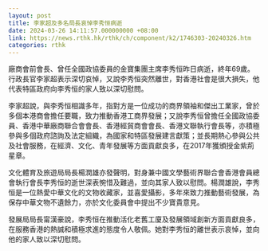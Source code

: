 ```yaml
---
layout: post
title: 李家超及多名局長哀悼李秀恒病逝　
date: 2024-03-26 14:11:57.000000000 +08:00
link: https://news.rthk.hk/rthk/ch/component/k2/1746303-20240326.htm
categories: rthk
---
```


廠商會前會長、曾任全國政協委員的金寶集團主席李秀恒昨日病逝，終年69歲。行政長官李家超表示深切哀悼，又說李秀恒突然離世，對香港社會是很大損失，他代表特區政府向李秀恒的家人致以深切慰問。

李家超說，與李秀恒相識多年，指對方是一位成功的商界領袖和傑出工業家，曾於多個本港商會擔任要職，致力推動香港工商界發展；又說李秀恒曾擔任全國政協委員、香港中華廠商聯合會會長、香港經貿商會會長、香港文聯執行會長等，亦積極參與多個政府諮詢及法定組織，為國家和特區發展建言獻策；並長期熱心參與公共及社會服務，在經濟、文化、青年發展等方面貢獻良多，在2017年獲頒授金紫荊星章。

文化體育及旅遊局局長楊潤雄亦發聲明，對身兼中國文學藝術界聯合會香港會員總會執行會長李秀恒的逝世深表惋惜及難過，並向其家人致以慰問。楊潤雄說，李秀恒是一位熱愛中華文化的文物收藏家，並喜愛攝影，多年來致力推動藝術發展，為保存中華文物不遺餘力，亦於文化委員會中提出不少寶貴意見。

發展局局長甯漢豪說，李秀恒在推動活化老舊工廈及發展領域創新方面貢獻良多，在服務香港的熱誠和積極求進的態度令人敬佩。她對李秀恒的離世表示哀悼，並向他的家人致以深切慰問。
